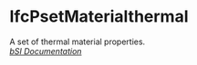 IfcPsetMaterialthermal
======================
A set of thermal material properties.  
[ _bSI
Documentation_](https://standards.buildingsmart.org/IFC/DEV/IFC4_2/FINAL/HTML/schema/ifcmaterialresource/pset/pset_materialthermal.htm)


